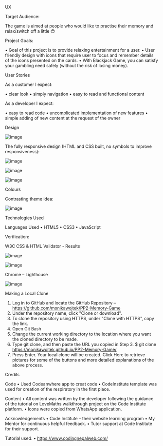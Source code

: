 
UX

Target Audience:

The game is aimed at people who would like to practise their memory and relax/switch off a little 😊 

Project Goals:

•	Goal of this project is to provide relaxing entertainment for a user.
•	User friendly design with icons that require user to focus and remember details of the icons presented on the cards.
•	With Blackjack Game, you can satisfy your gambling need safely (without the risk of losing money).


User Stories

As a customer I expect:

•	clear look
•	simply navigation
•	easy to read and functional content


As a developer I expect:

•	easy to read code
•	uncomplicated implementation of new features
•	simple adding of new content at the request of the owner

Design

![image](https://github.com/monikawojtek/PP2-Memory-Game/assets/134314429/49660d77-21a4-420c-b1cc-3d0b65c6d329)

The fully responsive design (HTML and CSS built, no symbols to improve responsiveness): 
 
 ![image](https://github.com/monikawojtek/PP2-Memory-Game/assets/134314429/603b4ee7-23b9-4376-91c9-0a3736f237d6)

 
![image](https://github.com/monikawojtek/PP2-Memory-Game/assets/134314429/8806d357-a3bd-4416-98c9-38a1f43b78cf)


 ![image](https://github.com/monikawojtek/PP2-Memory-Game/assets/134314429/cabbbfd4-2cf4-4d69-a0fd-bc0b02bf67a6)

Colours

Contrasting theme idea:

 ![image](https://github.com/monikawojtek/PP2-Memory-Game/assets/134314429/9a5ed6fe-a085-43d4-8280-6a70aa7d4d3f)


Technologies Used

Languages Used • HTML5 • CSS3 • JavaScript

Verification:

W3C CSS & HTML Validator - Results


 ![image](https://github.com/monikawojtek/PP2-Memory-Game/assets/134314429/e41640ff-7800-4d43-b0af-2856a3ce0dd4)

![image](https://github.com/monikawojtek/PP2-Memory-Game/assets/134314429/6c6896fc-c2fc-41a9-ac1d-5f65cb35a605)

 

Chrome – Lighthouse 

 ![image](https://github.com/monikawojtek/PP2-Memory-Game/assets/134314429/d76c1cd3-f6c3-440c-8940-a4d2b26eb4be)


Making a Local Clone

1.	Log in to GitHub and locate the GitHub Repository –
https://github.com/monikawojtek/PP2-Memory-Game  
2.	Under the repository name, click "Clone or download".
3.	To clone the repository using HTTPS, under "Clone with HTTPS", copy the link.
4.	Open Git Bash
5.	Change the current working directory to the location where you want the cloned directory to be made.
6.	Type git clone, and then paste the URL you copied in Step 3. $ git clone https://monikawojtek.github.io/PP2-Memory-Game/ 
7.	Press Enter. Your local clone will be created. Click Here to retrieve pictures for some of the buttons and more detailed explanations of the above process.

Credits

Code 
• Used Codeanwhere app to creat code 
• CodeInstitute template was used for creation of the respiratory in the first place. 

Content 
• All content was written by the developer following the guidance of the tutorial on LoveMaths walkthrough project on the Code Institute platform. 
• Icons were copied from WhatsApp application.

Acknowledgements 
• Code Institute – their website learning program 
• My Mentor for continuous helpful feedback. 
• Tutor support at Code Institute for their support.  

Tutorial used: 
• https://www.codingnepalweb.com/


